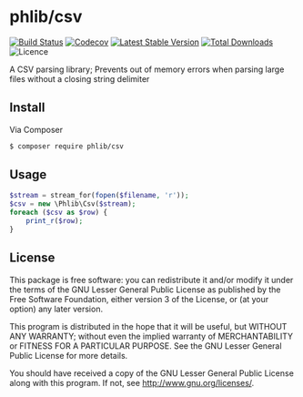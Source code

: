 # phlib/csv

[![Build Status](https://img.shields.io/travis/phlib/csv/master.svg)](https://travis-ci.org/phlib/csv)
[![Codecov](https://img.shields.io/codecov/c/github/phlib/csv.svg)](https://codecov.io/gh/phlib/csv)
[![Latest Stable Version](https://img.shields.io/packagist/v/phlib/csv.svg)](https://packagist.org/packages/phlib/csv)
[![Total Downloads](https://img.shields.io/packagist/dt/phlib/csv.svg)](https://packagist.org/packages/phlib/csv)
![Licence](https://img.shields.io/github/license/phlib/csv.svg)

A CSV parsing library; Prevents out of memory errors when parsing large files
without a closing string delimiter

## Install

Via Composer

``` bash
$ composer require phlib/csv
```

## Usage

```php
$stream = stream_for(fopen($filename, 'r'));
$csv = new \Phlib\Csv($stream);
foreach ($csv as $row) {
    print_r($row);
}
```

## License

This package is free software: you can redistribute it and/or modify
it under the terms of the GNU Lesser General Public License as published by
the Free Software Foundation, either version 3 of the License, or
(at your option) any later version.

This program is distributed in the hope that it will be useful,
but WITHOUT ANY WARRANTY; without even the implied warranty of
MERCHANTABILITY or FITNESS FOR A PARTICULAR PURPOSE.  See the
GNU Lesser General Public License for more details.

You should have received a copy of the GNU Lesser General Public License
along with this program.  If not, see <http://www.gnu.org/licenses/>.
